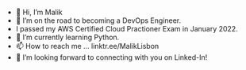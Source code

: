 - 👋 Hi, I’m Malik
- 👀 I’m on the road to becoming a DevOps Engineer.
- I passed my AWS Certified Cloud Practioner Exam in January 2022.
- 🌱 I’m currently learning Python.
- 📫 How to reach me ... linktr.ee/MalikLisbon
- 💞️ I’m looking forward to connecting with you on Linked-In!


<!---
MalikKnowsTech/MalikKnowsTech is a ✨ special ✨ repository because its `README.md` (this file) appears on your GitHub profile.
You can click the Preview link to take a look at your changes.
--->
